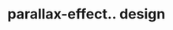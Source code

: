 # parallax-effect.. design                                                                                                                                                                                                                                                                                                                                                     
                                     

